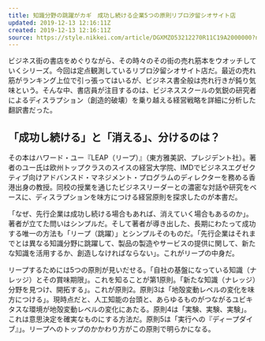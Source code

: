 ```yaml
---
title: 知識分野の跳躍がカギ　成功し続ける企業5つの原則リブロ汐留シオサイト店
updated: 2019-12-13 12:16:11Z
created: 2019-12-13 12:16:11Z
source: https://style.nikkei.com/article/DGXMZO53212270R11C19A2000000?n_cid=LMNST020
---
```


ビジネス街の書店をめぐりながら、その時々のその街の売れ筋本をウオッチしていくシリーズ。今回は定点観測しているリブロ汐留シオサイト店だ。最近の売れ筋がランキング上位で引っ張ってはいるが、ビジネス書全般は売れ行きが鈍り気味という。そんな中、書店員が注目するのは、ビジネススクールの気鋭の研究者によるディスラプション（創造的破壊）を乗り越える経営戦略を詳細に分析した翻訳書だった。

## 「成功し続ける」と「消える」、分けるのは？

その本はハワード・ユー『LEAP（リープ）』（東方雅美訳、プレジデント社）。著者のユー氏は欧州トップクラスのスイスの経営大学院、IMDでビジネスエグゼクティブ向けアドバンスド・マネジメント・プログラムのディレクターを務める香港出身の教授。同校の授業を通じたビジネスリーダーとの濃密な対話や研究をベースに、ディスラプションを味方につける経営原則を探求したのが本書だ。

「なぜ、先行企業は成功し続ける場合もあれば、消えていく場合もあるのか」。著者が立てた問いはシンプルだ。そして著者が導き出した、長期にわたって成功する唯一の方法も「リープ（跳躍）」とシンプルそのものだ。「先行企業はそれまでとは異なる知識分野に跳躍して、製品の製造やサービスの提供に関して、新たな知識を活用するか、創造しなければならない」。これがリープの中身だ。

リープするためには5つの原則が見いだせる。「自社の基盤になっている知識（ナレッジ）とその賞味期限」。これを知ることが第1原則。「新たな知識（ナレッジ）分野を見つけ、開拓する」。これが原則2。原則3は「地殻変動レベルの変化を味方につける」。現時点だと、人工知能の台頭と、あらゆるものがつながるユビキタスな環境が地殻変動レベルの変化にあたる。原則4は「実験、実験、実験」。これは意思決定を確実なものにする方法だ。原則5は「実行への『ディープダイブ』」。リープへのトップのかかわり方がこの原則で明らかになる。
